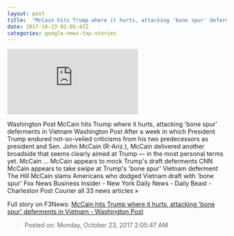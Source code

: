 ```yaml
---
layout: post
title:  "McCain hits Trump where it hurts, attacking 'bone spur' deferments in Vietnam - Washington Post"
date: 2017-10-23 02:05:47Z
categories: google-news-top-stories
---
```


![McCain hits Trump where it hurts, attacking 'bone spur' deferments in Vietnam - Washington Post](https://img.washingtonpost.com/pbox.php?url=http://img.washingtonpost.com/blogs/the-fix/files/2017/07/johnmccain_b.jpg&w=1484&op=resize&opt=1&filter=antialias&t=20170517)

Washington Post McCain hits Trump where it hurts, attacking 'bone spur' deferments in Vietnam Washington Post After a week in which President Trump endured not-so-veiled criticisms from his two predecessors as president and Sen. John McCain (R-Ariz.), McCain delivered another broadside that seems clearly aimed at Trump — in the most personal terms yet. McCain ... McCain appears to mock Trump's draft deferments CNN McCain appears to take swipe at Trump's 'bone spur' Vietnam deferment The Hill McCain slams Americans who dodged Vietnam draft with 'bone spur' Fox News Business Insider - New York Daily News - Daily Beast - Charleston Post Courier all 33 news articles »


Full story on F3News: [McCain hits Trump where it hurts, attacking 'bone spur' deferments in Vietnam - Washington Post](http://www.f3nws.com/n/QvhbeH)

> Posted on: Monday, October 23, 2017 2:05:47 AM
